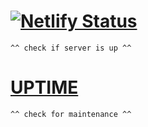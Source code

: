 # [![Netlify Status](https://api.netlify.com/api/v1/badges/b02b0e06-e158-4fd7-ae3d-b19b81c637c0/deploy-status)](https://app.netlify.com/sites/schoolworkhelper/deploys)
`^^ check if server is up ^^`
# [UPTIME](https://schoolwork.betteruptime.com/)
`^^ check for maintenance ^^`
